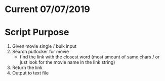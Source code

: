 # Current 07/07/2019
# Script Purpose
1. Given movie single / bulk input
2. Search putlocker for movie
    - find the link with the closest word (most amount of same chars / or just look for the movie name in the link string)
3. Return the link
4. Output to text file
